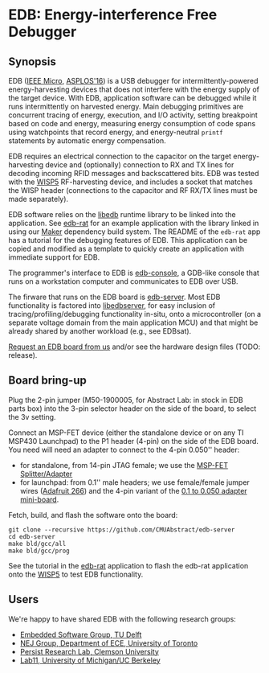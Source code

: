 EDB: Energy-interference Free Debugger
======================================

Synopsis
--------

EDB ([IEEE
Micro](https://www.computer.org/csdl/mags/mi/2017/03/mmi2017030116.html),
[ASPLOS\'16](http://dl.acm.org/citation.cfm?id=2872409)) is a USB debugger for
intermittently-powered energy-harvesting devices that does not interfere with
the energy supply of the target device. With EDB, application software can be
debugged while it runs intermittently on harvested energy. Main debugging
primitives are concurrent tracing of energy, execution, and I/O activity,
setting breakpoint based on code and energy, measuring energy consumption of
code spans using watchpoints that record energy, and energy-neutral `printf`
statements by automatic energy compensation. 

EDB requires an electrical connection to the capacitor on the target
energy-harvesting device and (optionally) connection to RX and TX lines for
decoding incoming RFID messages and backscattered bits.  EDB was tested with
the [WISP5](http://wisp5.wikispaces.com/WISP+Home) RF-harvesting device, and
includes a socket that matches the WISP header (connections to the capacitor
and RF RX/TX lines must be made separately).

EDB software relies on the [libedb](https://github.com/CMUAbstract/libedb)
runtime library to be linked into the application. See
[edb-rat](https://github.com/CMUAbstract/edb-rat) for an example application
with the library linked in using our
[Maker](https://github.com/CMUAbstract/maker) dependency build system. The
README of the `edb-rat` app has a tutorial for the debugging features of EDB.
This application can be copied and modified as a template to quickly create an
application with immediate support for EDB.

The programmer\'s interface to EDB is
[edb-console](https://github.com/CMUAbstract/edb-console), a GDB-like console
that runs on a workstation computer and communicates to EDB over USB.

The firware that runs on the EDB board is
[edb-server](https://github.com/CMUAbstract/edb-server). Most EDB functionality
is factored into [libedbserver](https://github.com/CMUAbstract/libedbserver),
for easy inclusion of tracing/profiling/debugging functionality in-situ, onto
a microcontroller (on a separate voltage domain from the main application MCU)
and that might be already shared by another workload (e.g., see EDBsat).

[Request an EDB board from us](http://abstract.ece.cmu.edu) and/or see the
hardware design files (TODO: release).

Board bring-up
--------------

Plug the 2-pin jumper (M50-1900005, for Abstract Lab: in stock in EDB parts
box) into the 3-pin selector header on the side of the board, to select the 3v
setting.

Connect an MSP-FET device (either the standalone device or on any TI MSP430
Launchpad) to the P1 header (4-pin) on the side of the EDB board. You need will
need an adapter to connect to the 4-pin 0.050\'\' header:

* for standalone, from 14-pin JTAG female; we use the [MSP-FET
  Splitter/Adapter](https://github.com/CMUAbstract//msp-fet-splitter)
* for launchpad: from 0.1\'\' male headers; we use female/female jumper wires
  ([Adafruit 266](https://www.adafruit.com/product/266)) and the 4-pin variant
of the [0.1 to 0.050 adapter mini-board](https://github.com/CMUAbstract/adapter-50-100mil).

Fetch, build, and flash the software onto the board:

    git clone --recursive https://github.com/CMUAbstract/edb-server
    cd edb-server
    make bld/gcc/all
    make bld/gcc/prog

See the tutorial in the [edb-rat](https://github.com/CMUAbstract/edb-rat)
application to flash the edb-rat application onto the
[WISP5](https://wisp5.wikispaces.com/WISP+Home) to test EDB functionality.

Users
-----

We\'re happy to have shared EDB with the following research groups:

* [Embedded Software Group, TU Delft](http://www.es.ewi.tudelft.nl/)
* [NEJ Group, Department of ECE, University of Toronto](http://www.eecg.toronto.edu/~enright/)
* [Persist Research Lab, Clemson University](http://persist.cs.clemson.edu/)
* [Lab11, University of Michigan/UC Berkeley](https://lab11.eecs.umich.edu/)

